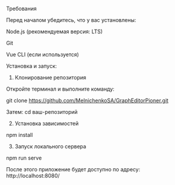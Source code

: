 Требования

Перед началом убедитесь, что у вас установлены:

Node.js (рекомендуемая версия: LTS)

Git

Vue CLI (если используется)

Установка и запуск:

1. Клонирование репозитория

Откройте терминал и выполните команду:

git clone https://github.com/MelnichenkoSA/GraphEditorPioner.git 

Затем:
cd ваш-репозиторий

2. Установка зависимостей

npm install

3. Запуск локального сервера

npm run serve

После этого приложение будет доступно по адресу: http://localhost:8080/
